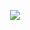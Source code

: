 <div align="center">
  
![](https://typograssy.deno.dev/api?text=Welcome%20To%20My%20Domain!&l0=000000&l1=edcee0&l2=dbc5ed&l3=d3f8fd&l4=e8e7bf&bg=none&frame=none&speed=100&comment=)

</div>

<!--
**3osmic/3osmic** is a ✨ _special_ ✨ repository because its `README.md` (this file) appears on your GitHub profile.

Here are some ideas to get you started:

- 🔭 I’m currently working on ...
- 🌱 I’m currently learning ...
- 👯 I’m looking to collaborate on ...
- 🤔 I’m looking for help with ...
- 💬 Ask me about ...
- 📫 How to reach me: ...
- 😄 Pronouns: ...
- ⚡ Fun fact: ...
-->

